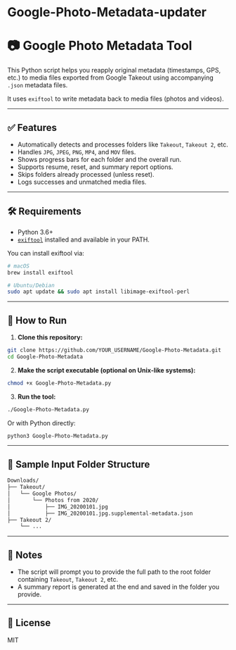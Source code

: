 # Google-Photo-Metadata-updater
# 📷 Google Photo Metadata Tool

This Python script helps you reapply original metadata (timestamps, GPS, etc.) to media files exported from Google Takeout using accompanying `.json` metadata files.

It uses `exiftool` to write metadata back to media files (photos and videos).

---

## ✅ Features

- Automatically detects and processes folders like `Takeout`, `Takeout 2`, etc.
- Handles `JPG`, `JPEG`, `PNG`, `MP4`, and `MOV` files.
- Shows progress bars for each folder and the overall run.
- Supports resume, reset, and summary report options.
- Skips folders already processed (unless reset).
- Logs successes and unmatched media files.

---

## 🛠️ Requirements

- Python 3.6+
- [`exiftool`](https://exiftool.org/) installed and available in your PATH.

You can install exiftool via:

```bash
# macOS
brew install exiftool

# Ubuntu/Debian
sudo apt update && sudo apt install libimage-exiftool-perl
```

---

## 🚀 How to Run

1. **Clone this repository:**

```bash
git clone https://github.com/YOUR_USERNAME/Google-Photo-Metadata.git
cd Google-Photo-Metadata
```

2. **Make the script executable (optional on Unix-like systems):**

```bash
chmod +x Google-Photo-Metadata.py
```

3. **Run the tool:**

```bash
./Google-Photo-Metadata.py
```

Or with Python directly:

```bash
python3 Google-Photo-Metadata.py
```

---

## 📁 Sample Input Folder Structure

```bash
Downloads/
├── Takeout/
│   └── Google Photos/
│       └── Photos from 2020/
│           ├── IMG_20200101.jpg
│           ├── IMG_20200101.jpg.supplemental-metadata.json
├── Takeout 2/
    └── ...
```

---

## 📝 Notes

- The script will prompt you to provide the full path to the root folder containing `Takeout`, `Takeout 2`, etc.
- A summary report is generated at the end and saved in the folder you provide.

---

## 📄 License

MIT
